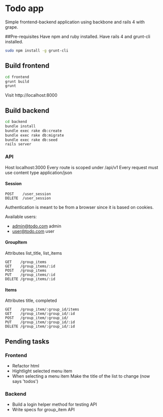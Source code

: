 # Todo app

Simple frontend-backend application using backbone and rails 4 with grape.


##Pre-requisites
Have npm and ruby installed.
Have rails 4 and grunt-cli installed.

```bash
sudo npm install -g grunt-cli
```

## Build frontend

```bash
cd frontend
grunt build
grunt
```
Visit http://localhost:8000

## Build backend

```bash
cd backend
bundle install
bundle exec rake db:create
bundle exec rake db:migrate
bundle exec rake db:seed
rails server
```

### API
Host localhost:3000
Every route is scoped under /api/v1
Every request must use content type application/json

#### Session
```
POST    /user_session
DELETE  /user_session
```
Authentication is meant to be from a browser since it is based on cookies.

Available users:
* admin@todo.com admin
* user@todo.com user

#### GroupItem
Attributes list_title, list_items
```
GET    /group_items
GET    /group_items/:id
POST   /group_items 
PUT    /group_items/:id
DELETE /group_items/:id
```

#### Items
Attributes title, completed
```
GET    /group_item/:group_id/items
GET    /group_item/:group_id/:id
POST   /group_item/:group_id/
PUT    /group_item/:group_id/:id
DELETE /group_item/:group_id/:id
```

## Pending tasks

### Frontend
* Refactor html
* Hightlight selected menu item
* When selecting a menu item Make the title of the list to change (now says 'todos')

### Backend
* Build a login helper method for testing API
* Write specs for group_item API
